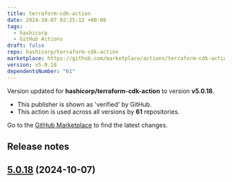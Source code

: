 ```yaml
---
title: terraform-cdk-action
date: 2024-10-07 02:25:12 +00:00
tags:
  - hashicorp
  - GitHub Actions
draft: false
repo: hashicorp/terraform-cdk-action
marketplace: https://github.com/marketplace/actions/terraform-cdk-action
version: v5.0.18
dependentsNumber: "61"
---
```



Version updated for **hashicorp/terraform-cdk-action** to version **v5.0.18**.
- This publisher is shown as 'verified' by GitHub.
- This action is used across all versions by **61** repositories.

Go to the [GitHub Marketplace](https://github.com/marketplace/actions/terraform-cdk-action) to find the latest changes.

## Release notes


## [5.0.18](https://github.com/hashicorp/terraform-cdk-action/compare/v5.0.17...v5.0.18) (2024-10-07)

